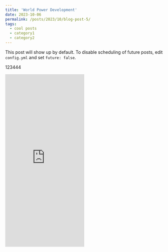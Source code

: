 ```yaml
---
title: 'World Power Development'
date: 2023-10-06
permalink: /posts/2023/10/blog-post-5/
tags:
  - cool posts
  - category1
  - category2
---
```


This post will show up by default. To disable scheduling of future posts, edit `config.yml` and set `future: false`. 

123444

<iframe src="http://prelude0324.github.io/academic_pages/images/Power_2022_v1.html" width="50%" height="550" frameborder="0"></iframe>
